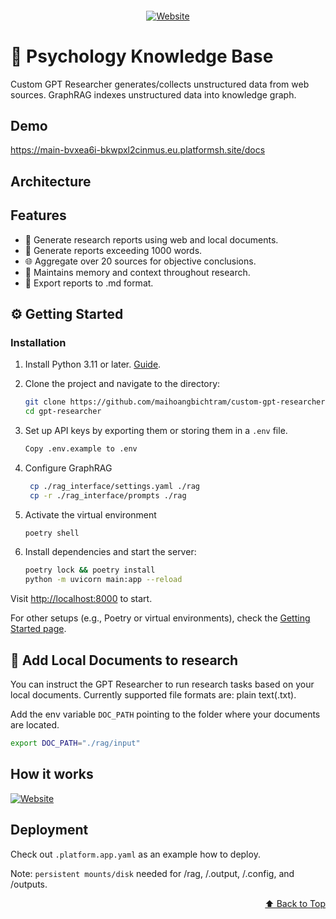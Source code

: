 <div align="center" id="top">

####

[![Website](https://img.shields.io/badge/Official%20Website-platform.sh-teal?style=for-the-badge&logo=world&logoColor=white&color=0891b2)](https://main-bvxea6i-bkwpxl2cinmus.eu.platformsh.site/docs)

</div>

# 🔎 Psychology Knowledge Base

Custom GPT Researcher generates/collects unstructured data from web sources.
GraphRAG indexes unstructured data into knowledge graph.

## Demo
https://main-bvxea6i-bkwpxl2cinmus.eu.platformsh.site/docs

## Architecture


## Features

- 📝 Generate research reports using web and local documents.
- 📜 Generate reports exceeding 1000 words.
- 🌐 Aggregate over 20 sources for objective conclusions.
- 📂 Maintains memory and context throughout research.
- 📄 Export reports to .md format.

## ⚙️ Getting Started

### Installation

1. Install Python 3.11 or later. [Guide](https://www.tutorialsteacher.com/python/install-python).
2. Clone the project and navigate to the directory:

    ```bash
    git clone https://github.com/maihoangbichtram/custom-gpt-researcher.git gpt-researcher
    cd gpt-researcher
    ```

3. Set up API keys by exporting them or storing them in a `.env` file.

    ```bash
    Copy .env.example to .env
    ```

4. Configure GraphRAG
   ```bash
    cp ./rag_interface/settings.yaml ./rag
    cp -r ./rag_interface/prompts ./rag
    ```

5. Activate the virtual environment

    ```bash
    poetry shell
    ```
6. Install dependencies and start the server:

    ```bash
    poetry lock && poetry install
    python -m uvicorn main:app --reload
    ```

Visit [http://localhost:8000](http://localhost:8000) to start.

For other setups (e.g., Poetry or virtual environments), check the [Getting Started page](https://docs.gptr.dev/docs/gpt-researcher/getting-started/getting-started).


## 📄 Add Local Documents to research

You can instruct the GPT Researcher to run research tasks based on your local documents. Currently supported file formats are: plain text(.txt).

Add the env variable `DOC_PATH` pointing to the folder where your documents are located.

```bash
export DOC_PATH="./rag/input"
```


## How it works

[![Website](https://img.shields.io/badge/Website-canva-teal?style=for-the-badge&logo=world&logoColor=white&color=0891b2)](https://www.canva.com/design/DAGY4TvXaMY/rQ5scSILu-Hjt5zpP8ke0Q/view?utm_content=DAGY4TvXaMY&utm_campaign=designshare&utm_medium=link2&utm_source=uniquelinks&utlId=hbe769c0952)


## Deployment

Check out `.platform.app.yaml` as an example how to deploy.

Note: `persistent mounts/disk` needed for /rag, /.output, /.config, and /outputs.

<p align="right">
  <a href="#top">⬆️ Back to Top</a>
</p>
